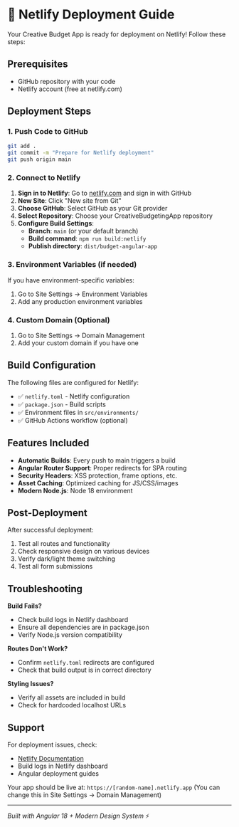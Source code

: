 # 🚀 Netlify Deployment Guide

Your Creative Budget App is ready for deployment on Netlify! Follow these steps:

## Prerequisites

- GitHub repository with your code
- Netlify account (free at netlify.com)

## Deployment Steps

### 1. Push Code to GitHub

```bash
git add .
git commit -m "Prepare for Netlify deployment"
git push origin main
```

### 2. Connect to Netlify

1. **Sign in to Netlify**: Go to [netlify.com](https://netlify.com) and sign in with GitHub
2. **New Site**: Click "New site from Git"
3. **Choose GitHub**: Select GitHub as your Git provider
4. **Select Repository**: Choose your CreativeBudgetingApp repository
5. **Configure Build Settings**:
   - **Branch**: `main` (or your default branch)
   - **Build command**: `npm run build:netlify`
   - **Publish directory**: `dist/budget-angular-app`

### 3. Environment Variables (if needed)

If you have environment-specific variables:

1. Go to Site Settings → Environment Variables
2. Add any production environment variables

### 4. Custom Domain (Optional)

1. Go to Site Settings → Domain Management
2. Add your custom domain if you have one

## Build Configuration

The following files are configured for Netlify:

- ✅ `netlify.toml` - Netlify configuration
- ✅ `package.json` - Build scripts
- ✅ Environment files in `src/environments/`
- ✅ GitHub Actions workflow (optional)

## Features Included

- **Automatic Builds**: Every push to main triggers a build
- **Angular Router Support**: Proper redirects for SPA routing
- **Security Headers**: XSS protection, frame options, etc.
- **Asset Caching**: Optimized caching for JS/CSS/images
- **Modern Node.js**: Node 18 environment

## Post-Deployment

After successful deployment:

1. Test all routes and functionality
2. Check responsive design on various devices
3. Verify dark/light theme switching
4. Test all form submissions

## Troubleshooting

**Build Fails?**

- Check build logs in Netlify dashboard
- Ensure all dependencies are in package.json
- Verify Node.js version compatibility

**Routes Don't Work?**

- Confirm `netlify.toml` redirects are configured
- Check that build output is in correct directory

**Styling Issues?**

- Verify all assets are included in build
- Check for hardcoded localhost URLs

## Support

For deployment issues, check:

- [Netlify Documentation](https://docs.netlify.com/)
- Build logs in Netlify dashboard
- Angular deployment guides

Your app should be live at: `https://[random-name].netlify.app`
(You can change this in Site Settings → Domain Management)

---

_Built with Angular 18 + Modern Design System_ ⚡
